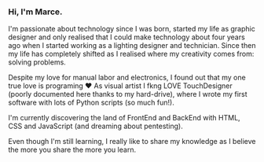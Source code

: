 ### Hi, I'm Marce.

I'm passionate about technology since I was born, started my life as graphic designer and only realised that I could make technology about four years ago when I started working as a lighting designer and technician. Since then my life has completely shifted as I realised where my creativity comes from: solving problems. 

Despite my love for manual labor and electronics, I found out that my one true love is programing :heart: As visual artist I fkng LOVE TouchDesigner (poorly documented here thanks to my hard-drive), where I wrote my first software with lots of Python scripts (so much fun!).

I'm currently discovering the land of FrontEnd and BackEnd with HTML, CSS and JavaScript (and dreaming about pentesting).

Even though I'm still learning, I really like to share my knowledge as I believe the more you share the more you learn.
